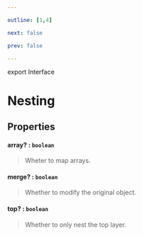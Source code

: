 ```yaml
---

outline: [1,4]

next: false

prev: false

---
```


export Interface
# Nesting

## Properties

#### array? : `boolean`
 > Wheter to map arrays.

#### merge? : `boolean`
 > Whether to modify the original object.

#### top? : `boolean`
 > Whether to only nest the top layer.
